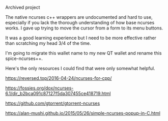 Archived project


The native ncurses c++ wrappers are undocumented and hard to use, especially if
you lack the thorough understanding of how base ncurses works.  I gave up trying
to move the cursor from a form to its menu buttons.


It was a good learning experience but I need to be more effective rather than
scratching my head 3/4 of the time.


I'm going to migrate this wallet name to my new QT wallet and rename this spice-ncurses++.


Here's the only resources I could find that were only somewhat helpful.

https://reversed.top/2016-04-24/ncurses-for-cpp/

https://fossies.org/dox/ncurses-6.1/dir_b2bca091c87127f5da307455ce418719.html

https://github.com/gtorrent/gtorrent-ncurses

https://alan-mushi.github.io/2015/05/26/simple-ncurses-popup-in-C.html
